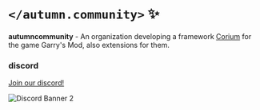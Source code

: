 # `</autumn.community>` ✨

**autumncommunity** - An organization developing a framework [Corium](https://github.com/gmodcorium/corium) for the game Garry's Mod, also extensions for them.

### discord
[Join our discord!](https://discord.gg/HspPfVkHGh)

![Discord Banner 2](https://discordapp.com/api/guilds/1161025351099625625/widget.png?style=banner2)
